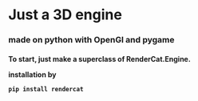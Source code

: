 <H1>Just a 3D engine <H3>made on python with OpenGl and pygame<H4>To start, just make a superclass of RenderCat.Engine.

installation by

```
pip install rendercat
```

